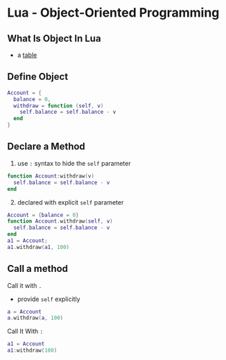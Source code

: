 # Lua - Object-Oriented Programming

## What Is Object In Lua

- a [table](lua-fundamental.md)

## Define Object

```lua
Account = {
  balance = 0,
  withdraw = function (self, v)
    self.balance = self.balance - v
  end
}
```

## Declare a Method

1. use `:` syntax to hide the `self` parameter

```lua
function Account:withdraw(v)
  self.balance = self.balance - v
end
```

2. declared with explicit `self` parameter

```lua
Account = {balance = 0}
function Account.withdraw(self, v)
  self.balance = self.balance - v
end
a1 = Account;
a1.withdraw(a1, 100)
```

## Call a method

Call it with `.`

- provide `self` explicitly

```lua
a = Account
a.withdraw(a, 100)
```

Call It With `:`

```lua
a1 = Account
a1:withdraw(100)
```